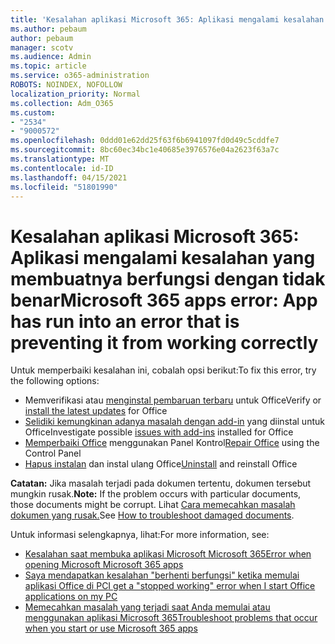 ```yaml
---
title: 'Kesalahan aplikasi Microsoft 365: Aplikasi mengalami kesalahan yang membuatnya berfungsi dengan tidak benar'
ms.author: pebaum
author: pebaum
manager: scotv
ms.audience: Admin
ms.topic: article
ms.service: o365-administration
ROBOTS: NOINDEX, NOFOLLOW
localization_priority: Normal
ms.collection: Adm_O365
ms.custom:
- "2534"
- "9000572"
ms.openlocfilehash: 0ddd01e62dd25f63f6b6941097fd0d49c5cddfe7
ms.sourcegitcommit: 8bc60ec34bc1e40685e3976576e04a2623f63a7c
ms.translationtype: MT
ms.contentlocale: id-ID
ms.lasthandoff: 04/15/2021
ms.locfileid: "51801990"
---
```

# <a name="microsoft-365-apps-error-app-has-run-into-an-error-that-is-preventing-it-from-working-correctly"></a><span data-ttu-id="857a0-102">Kesalahan aplikasi Microsoft 365: Aplikasi mengalami kesalahan yang membuatnya berfungsi dengan tidak benar</span><span class="sxs-lookup"><span data-stu-id="857a0-102">Microsoft 365 apps error: App has run into an error that is preventing it from working correctly</span></span>

<span data-ttu-id="857a0-103">Untuk memperbaiki kesalahan ini, cobalah opsi berikut:</span><span class="sxs-lookup"><span data-stu-id="857a0-103">To fix this error, try the following options:</span></span>

- <span data-ttu-id="857a0-104">Memverifikasi atau [menginstal pembaruan terbaru](https://support.office.com/article/update-office-and-your-computer-with-microsoft-update-2ab296f3-7f03-43a2-8e50-46de917611c5) untuk Office</span><span class="sxs-lookup"><span data-stu-id="857a0-104">Verify or [install the latest updates](https://support.office.com/article/update-office-and-your-computer-with-microsoft-update-2ab296f3-7f03-43a2-8e50-46de917611c5) for Office</span></span>
- <span data-ttu-id="857a0-105">[Selidiki kemungkinan adanya masalah dengan add-in](https://support.office.com/article/powerpoint-isn-t-responding-hangs-or-freezes-652ede6e-e3d2-449a-a07f-8c800dfb948d?ocmsassetID=HA104114659&CorrelationId=98329f6f-f51f-4f44-a876-4142c3583312#bkmk_addins) yang diinstal untuk Office</span><span class="sxs-lookup"><span data-stu-id="857a0-105">Investigate possible [issues with add-ins](https://support.office.com/article/powerpoint-isn-t-responding-hangs-or-freezes-652ede6e-e3d2-449a-a07f-8c800dfb948d?ocmsassetID=HA104114659&CorrelationId=98329f6f-f51f-4f44-a876-4142c3583312#bkmk_addins) installed for Office</span></span>
- <span data-ttu-id="857a0-106">[Memperbaiki Office](https://support.office.com/article/repair-an-office-application-7821d4b6-7c1d-4205-aa0e-a6b40c5bb88b) menggunakan Panel Kontrol</span><span class="sxs-lookup"><span data-stu-id="857a0-106">[Repair Office](https://support.office.com/article/repair-an-office-application-7821d4b6-7c1d-4205-aa0e-a6b40c5bb88b) using the Control Panel</span></span>
- <span data-ttu-id="857a0-107">[Hapus instalan](https://support.office.com/article/uninstall-office-from-a-pc-9dd49b83-264a-477a-8fcc-2fdf5dbf61d8) dan instal ulang Office</span><span class="sxs-lookup"><span data-stu-id="857a0-107">[Uninstall](https://support.office.com/article/uninstall-office-from-a-pc-9dd49b83-264a-477a-8fcc-2fdf5dbf61d8) and reinstall Office</span></span>

<span data-ttu-id="857a0-108">**Catatan:** Jika masalah terjadi pada dokumen tertentu, dokumen tersebut mungkin rusak.</span><span class="sxs-lookup"><span data-stu-id="857a0-108">**Note:** If the problem occurs with particular documents, those documents might be corrupt.</span></span> <span data-ttu-id="857a0-109">Lihat [Cara memecahkan masalah dokumen yang rusak.](https://docs.microsoft.com/office/troubleshoot/word/damaged-documents-in-word)</span><span class="sxs-lookup"><span data-stu-id="857a0-109">See [How to troubleshoot damaged documents](https://docs.microsoft.com/office/troubleshoot/word/damaged-documents-in-word).</span></span>

<span data-ttu-id="857a0-110">Untuk informasi selengkapnya, lihat:</span><span class="sxs-lookup"><span data-stu-id="857a0-110">For more information, see:</span></span> 

- [<span data-ttu-id="857a0-111">Kesalahan saat membuka aplikasi Microsoft Microsoft 365</span><span class="sxs-lookup"><span data-stu-id="857a0-111">Error when opening Microsoft Microsoft 365 apps</span></span>](https://support.office.com/article/error-when-opening-microsoft-office-apps-b84b6a63-4b8c-46ec-ae9a-ad91d6160d72)
- [<span data-ttu-id="857a0-112">Saya mendapatkan kesalahan "berhenti berfungsi" ketika memulai aplikasi Office di PC</span><span class="sxs-lookup"><span data-stu-id="857a0-112">I get a "stopped working" error when I start Office applications on my PC</span></span>](https://support.office.com/article/i-get-a-stopped-working-error-when-i-start-office-applications-on-my-pc-52bd7985-4e99-4a35-84c8-2d9b8301a2fa)
- [<span data-ttu-id="857a0-113">Memecahkan masalah yang terjadi saat Anda memulai atau menggunakan aplikasi Microsoft 365</span><span class="sxs-lookup"><span data-stu-id="857a0-113">Troubleshoot problems that occur when you start or use Microsoft 365 apps</span></span>](https://docs.microsoft.com/office/troubleshoot/word/issues-when-start-or-use-word)